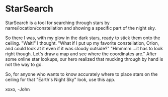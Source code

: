 StarSearch
==========

StarSearch is a tool for searching through stars by name/location/constellation and showing a specific part of the night sky. 

So there I was, with my glow in the dark stars, ready to stick them onto the ceiling.
"Wait!" I thought. "What if I put up my favorite constellation, Orion, and could look at it even if it was cloudy outside?"
"Hmmmm....it has to look right though. Let's draw a map and see where the coordinates are."
After some online star lookups, our hero realized that mucking through by hand is not the way to go.

So, for anyone who wants to know accurately where to place stars on the ceiling for that "Earth's Night Sky" look, use this app.

xoxo,
-John
